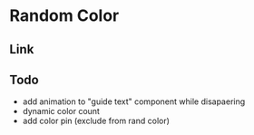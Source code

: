# Random Color

## Link



## Todo

* add animation to "guide text" component while disapaering
* dynamic color count
* add color pin (exclude from rand color)
